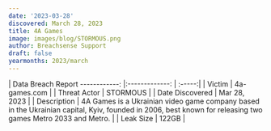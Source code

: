 ```yaml
---
date: '2023-03-28'
discovered: March 28, 2023
title: 4A Games
image: images/blog/STORMOUS.png
author: Breachsense Support
draft: false
yearmonths: 2023/march
---
```



| Data Breach Report
------------:     |:-------------:    | :-----:|
| Victim      | 4a-games.com      | 
| Threat Actor      | STORMOUS      | 
| Date Discovered      | Mar 28, 2023      | 
| Description      | 4A Games is a Ukrainian video game company based in the Ukrainian capital, Kyiv, founded in 2006, best known for releasing two games Metro 2033 and Metro.      | 
| Leak Size      | 122GB      | 

